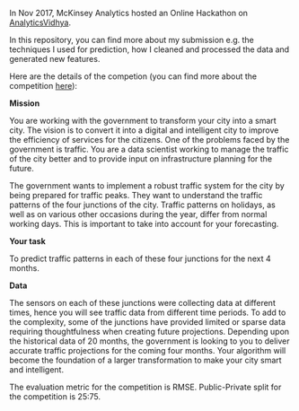 In Nov 2017, McKinsey Analytics hosted an Online Hackathon on [AnalyticsVidhya](https://datahack.analyticsvidhya.com/contest/mckinsey-analytics-hackathon/). 

In this repository, you can find more about my submission e.g. the techniques I used for prediction, how I cleaned and processed the data and generated new features.

Here are the details of the competion (you can find more about the competition [here](https://datahack.analyticsvidhya.com/contest/mckinsey-analytics-hackathon/)):

**Mission**

You are working with the government to transform your city into a smart city. The vision is to convert it into a digital and intelligent city to improve the efficiency of services for the citizens. One of the problems faced by the government is traffic. You are a data scientist working to manage the traffic of the city better and to provide input on infrastructure planning for the future.
 
The government wants to implement a robust traffic system for the city by being prepared for traffic peaks. They want to understand the traffic patterns of the four junctions of the city. Traffic patterns on holidays, as well as on various other occasions during the year, differ from normal working days. This is important to take into account for your forecasting. 
 
 
**Your task**

To predict traffic patterns in each of these four junctions for the next 4 months.


**Data**

The sensors on each of these junctions were collecting data at different times, hence you will see traffic data from different time periods. To add to the complexity, some of the junctions have provided limited or sparse data requiring thoughtfulness when creating future projections. Depending upon the historical data of 20 months, the government is looking to you to deliver accurate traffic projections for the coming four months. Your algorithm will become the foundation of a larger transformation to make your city smart and intelligent.

The evaluation metric for the competition is RMSE. Public-Private split for the competition is 25:75.
